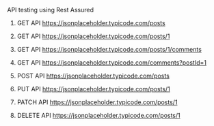 API testing using Rest Assured

1. GET API
https://jsonplaceholder.typicode.com/posts

2. GET API
https://jsonplaceholder.typicode.com/posts/1

3. GET API
https://jsonplaceholder.typicode.com/posts/1/comments

4. GET API
https://jsonplaceholder.typicode.com/comments?postId=1

5. POST API
https://jsonplaceholder.typicode.com/posts

6. PUT API
https://jsonplaceholder.typicode.com/posts/1

7. PATCH API
https://jsonplaceholder.typicode.com/posts/1

8. DELETE API
https://jsonplaceholder.typicode.com/posts/1
